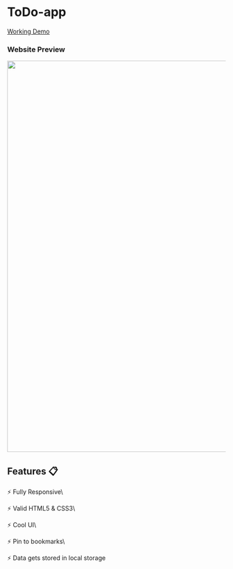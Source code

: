 # ToDo-app

<a href="https://kaushikk18.github.io/todo-app/">Working Demo</a>
### Website Preview



<img src="sc/todo.png" width="900">


  

## Features 📋

⚡️ Fully Responsive\

⚡️ Valid HTML5 & CSS3\

⚡️ Cool UI\

⚡️ Pin to bookmarks\

⚡️ Data gets stored in local storage

